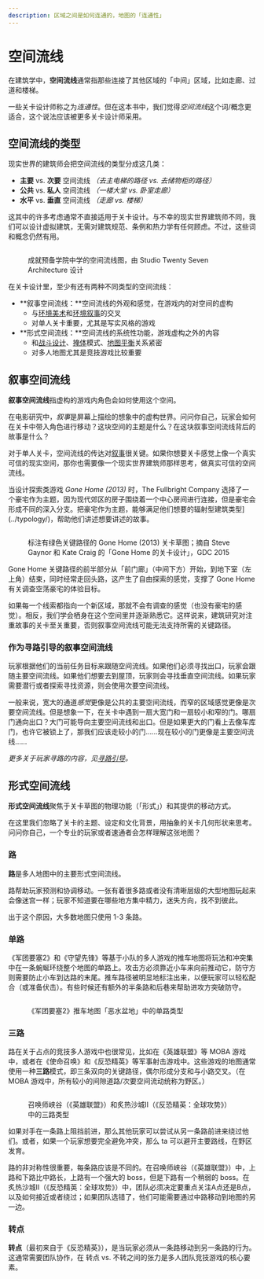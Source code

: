 ```yaml
---
description: 区域之间是如何连通的，地图的「连通性」
---
```


# 空间流线

在建筑学中，**空间流线**通常指那些连接了其他区域的「中间」区域，比如走廊、过道和楼梯。

一些关卡设计师称之&#x4E3A;_&#x8FDE;通性_。但在这本书中，我们觉&#x5F97;_&#x7A7A;间流&#x7EBF;_&#x8FD9;个词/概念更适合，这个说法应该被更多关卡设计师采用。

## 空间流线的类型

现实世界的建筑师会把空间流线的类型分成这几类：

* **主要** vs. **次要** 空间流线 _（去主电梯的路径 vs. 去储物柜的路径）_
* **公共** vs. **私人** 空间流线 _（一楼大堂 vs. 卧室走廊）_
* **水平** vs. **垂直** 空间流线 _（走廊 vs. 楼梯）_

这其中的许多考虑通常不直接适用于关卡设计。与不幸的现实世界建筑师不同，我们可以设计虚拟建筑，无需对建筑规范、条例和热力学有任何顾虑。不过，这些词和概念仍然有用。

<figure><img src="../../../.gitbook/assets/circulation-1.png" alt=""><figcaption><p>成就预备学院中学的空间流线图，由 Studio Twenty Seven Architecture 设计</p></figcaption></figure>

在关卡设计里，至少有还有两种不同类型的空间流线：

* \*\*叙事空间流线：\*\*空间流线的外观和感觉，在游戏内的对空间的虚构
  * 与[环境美术](../../environment_art/)和[环境叙事](../../environment_art/storytelling.md)的交叉
  * 对单人关卡重要，尤其是写实风格的游戏
* \*\*形式空间流线：\*\*空间流线的系统性功能，游戏虚构之外的内容
  * 和[战斗设计](../../combat/)、[掩体](../../combat/cover.md)模式、[地图平衡](../../combat/map_balance.md)关系紧密
  * 对多人地图尤其是竞技游戏比较重要

## 叙事空间流线

**叙事空间流线**指虚构的游戏内角色会如何使用这个空间。

在电影研究中，_叙&#x4E8B;_&#x662F;屏幕上描绘的想象中的虚构世界。问问你自己，玩家会如何在关卡中带入角色进行移动？这块空间的主题是什么？在这块叙事空间流线背后的故事是什么？

对于单人关卡，空间流线的传达对[叙事](../../environment_art/storytelling.md)很关键。如果你想要关卡感觉上像一个真实可信的现实空间，那你也需要像一个现实世界建筑师那样思考，做真实可信的空间流线。

当设计探索类游戏 _Gone Home (2013)_ 时，The Fullbright Company 选择了一个豪宅作为主题，因为现代郊区的房子围绕着一个中心房间进行连接，但是豪宅会形成不同的深入分支。把豪宅作为主题，能够满足他们想要的辐射型建筑类型](../typology/)，帮助他们讲述想要讲述的故事。

<figure><img src="../../../.gitbook/assets/circulation-2.png" alt=""><figcaption><p>标注有绿色关键路径的 Gone Home (2013) 关卡草图；摘自 Steve Gaynor 和 Kate Craig 的「Gone Home 的关卡设计」，GDC 2015</p></figcaption></figure>

Gone Home 关键路径的前半部分从「前门廊」（中间下方）开始，到地下室（左上角）结束，同时经常走回头路，这产生了自由探索的感觉，支撑了 Gone Home 有关调查空荡豪宅的体验目标。

如果每一个线索都指向一个新区域，那就不会有调查的感觉（也没有豪宅的感觉）。相反，我们学会栖身在这个空间里并逐渐熟悉它。这样说来，建筑研究对注重故事的关卡至关重要，否则叙事空间流线可能无法支持所需的关键路径。

### 作为寻路引导的叙事空间流线

玩家根据他们的当前任务目标来跟随空间流线。如果他们必须寻找出口，玩家会跟随主要空间流线。如果他们想要去到屋顶，玩家则会寻找垂直空间流线。如果玩家需要潜行或者探索寻找资源，则会使用次要空间流线。

一般来说，宽大的通&#x9053;_&#x611F;&#x89C9;_&#x66F4;像是公共的主要空间流线，而窄的区域感觉更像是次要空间流线。但是想象一下，在关卡中遇到一扇大宽门和一扇较小和窄的门。哪扇门通向出口？大门可能导向主要空间流线和出口。但是如果更大的门看上去像车库门，也许它被锁上了，那我们应该走较小的门……现在较小的门更像是主要空间流线……

 _更多关于玩家寻路的内容，见_[_寻路引导_](../../blockout/wayfinding.md)_。_

## 形式空间流线

**形式空间流线**聚焦于关卡草图的物理功能（「形式」）和其提供的移动方式。

在这里我们忽略了关卡的主题、设定和文化背景，用抽象的关卡几何形状来思考。问问你自己，一个专业的玩家或者速通者会怎样理解这张地图？

### 路

**路**是多人地图中的主要形式空间流线。

路帮助玩家预测和协调移动。一张有着很多路或者没有清晰层级的大型地图玩起来会像迷宫一样；玩家不知道要在哪些地方集中精力，迷失方向，找不到彼此。

出于这个原因，大多数地图只使用 1-3 条路。

### 单路

《军团要塞2》和《守望先锋》等基于小队的多人游戏的推车地图将玩法和冲突集中在一条蜿蜒环绕整个地图的单路上。攻击方必须靠近小车来向前推动它，防守方则需要防止小车到达路的末尾。推车路径被明显地标注出来，以便玩家可以轻松配合（或准备伏击）。有些时候还有额外的半条路和后巷来帮助进攻方突破防守。

<figure><img src="../../../.gitbook/assets/circulation-3.png" alt=""><figcaption><p>《军团要塞2》推车地图「恶水盆地」中的单路类型</p></figcaption></figure>

### 三路

路在关于占点的竞技多人游戏中也很常见，比如在《英雄联盟》等 MOBA 游戏中，或者在《使命召唤》和《反恐精英》等军事射击游戏中。这些游戏的地图通常使用一种**三路**模式，即三条双向的关键路径，偶尔形成分支和与小路交叉。（在 MOBA 游戏中，所有较小的间隙道路/次要空间流动统称为野区。）

<figure><img src="../../../.gitbook/assets/circulation-4.png" alt=""><figcaption><p>召唤师峡谷（《英雄联盟》）和炙热沙城II（《反恐精英：全球攻势》）中的三路类型</p></figcaption></figure>

如果对手在一条路上阻挡前进，那么其他玩家可以尝试从另一条路前进来绕过他们。或者，如果一个玩家想要完全避免冲突，那么 ta 可以避开主要路线，在野区发育。

路的非对称性很重要，每条路应该是不同的。在召唤师峡谷（《英雄联盟》）中，上路和下路比中路长，上路有一个强大的 boss，但是下路有一个稍弱的 boss。在炙热沙城II（《反恐精英：全球攻势》）中，团队必须决定要重点关注A点还是B点，以及如何接近或者绕过；如果团队选错了，他们可能需要通过中路移动到地图的另一边。

### 转点

**转点**（最初来自于《反恐精英》），是当玩家必须从一条路移动到另一条路的行为。这通常需要团队协作，在 转点 vs. 不转之间的张力是多人团队竞技游戏的核心要素。
